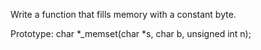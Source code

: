 Write a function that fills memory with a constant byte.

Prototype: char *_memset(char *s, char b, unsigned int n);
